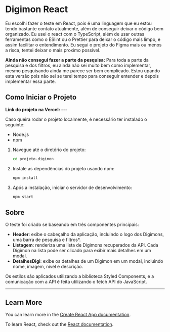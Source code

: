 #  Digimon React

Eu escolhi fazer o teste em React, pois é uma linguagem que eu estou tendo bastante contato atualmente, além de conseguir deixar o código bem organizado. Eu usei o react com o TypeScript, além de usar outras ferramentas como o ESlint ou o Prettier para deixar o código mais limpo, e assim facilitar o entendimento.
Eu segui o projeto do Figma mais ou menos a risca, tentei deixar o mais proximo possível.

**Ainda não consegui fazer a parte da pesquisa:**
Para toda a parte da pesquisa e dos filtros, eu ainda não sei muito bem como implementar, mesmo pesquisando ainda me parece ser bem complicado. Estou upando esta versão pois não sei se terei tempo para conseguir entender e depois implementar essa parte.

## Como Iniciar o Projeto

**Link do projeto na Vercel: ---**

Caso queira rodar o projeto localmente, é necessário ter instalado o seguinte:

- Node.js
- npm


1. Navegue até o diretório do projeto:

   ```bash
   cd projeto-digimon
   ```

2. Instale as dependências do projeto usando npm:

   ```bash
   npm install
   ```

3. Após a instalação, iniciar o servidor de desenvolvimento:

   ```bash
   npm start
   ```

## Sobre

O teste foi criado se baseando em três componentes principais:

- **Header**: exibe o cabeçalho da aplicação, incluindo o logo dos Digimons, uma barra de pesquisa e filtros*.
- **Listagem**: renderiza uma lista de Digimons recuperados da API. Cada Digimon na lista pode ser clicado para exibir mais detalhes em um modal.
- **DetalhesDigi**: exibe os detalhes de um Digimon em um modal, incluindo nome, imagem, nível e descrição.

Os estilos são aplicados utilizando a biblioteca Styled Components, e a comunicação com a API é feita utilizando o fetch API do JavaScript.

---

## Learn More

You can learn more in the [Create React App documentation](https://facebook.github.io/create-react-app/docs/getting-started).

To learn React, check out the [React documentation](https://reactjs.org/).
